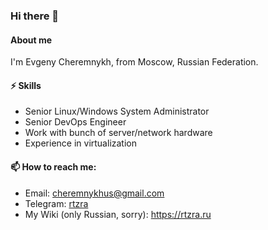 ### Hi there 👋

#### About me
I'm Evgeny Cheremnykh, from Moscow, Russian Federation.

#### ⚡ Skills
- Senior Linux/Windows System Administrator
- Senior DevOps Engineer 
- Work with bunch of server/network hardware
- Experience in virtualization

#### 📫 How to reach me:
- Email: [cheremnykhus@gmail.com](mailto:cheremnykhus@gmail.com "cheremnykhus@gmail.com")
- Telegram: [rtzra](https://t.me/rtzra "rtzra")
- My Wiki (only Russian, sorry): https://rtzra.ru
